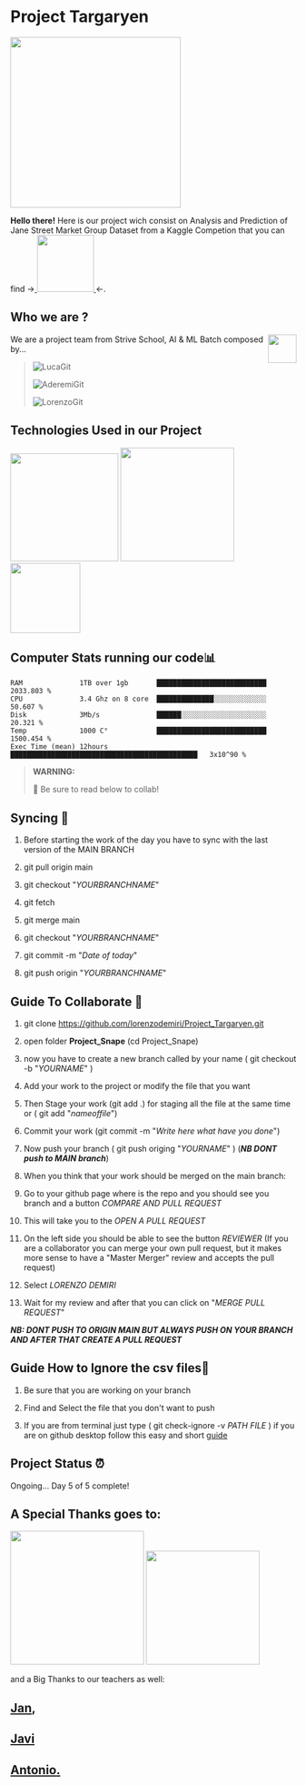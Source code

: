 # Project Targaryen 
<img align = "center" src="https://media.giphy.com/media/SttjdhNoGHtLcwazpo/giphy.gif" width="300">



**Hello there!** 
Here is our project wich consist on Analysis and Prediction of Jane Street Market Group Dataset from a Kaggle Competion that you can find -><a href="(https://www.kaggle.com/c/jane-street-market-prediction">
    <img src="https://www.janestreet.com/assets/logo_horizontal.png" width="100" >
  </a><-.

## **Who we are ?**

We are a project team from Strive School, AI & ML Batch
  <a href="https://strive.school/">
    <img src="https://images.typeform.com/images/b2bYUGSFJFL6/image/default" width="50" align = "right" >
  </a>
composed by...
>
> ![LucaGit](https://img.shields.io/badge/Luca-GitHub-100000?style=for-the-badge&logo=github&logoColor=white?link=https://github.com/lpianta/left&link=https://github.com/lpianta/right)
>
> ![AderemiGit](https://img.shields.io/badge/Aderemi-GitHub-100000?style=for-the-badge&logo=github&logoColor=white?link=https://github.com/AderemiF)
>
> ![LorenzoGit](https://img.shields.io/badge/Lorenzo-GitHub-100000?style=for-the-badge&logo=github&logoColor=white?link=https://github.com/lorenzodemiri/left&link=https://github.com/lorenzodemiri/right)

## **Technologies Used in our Project**

<img src="https://forthebadge.com/images/badges/made-with-python.svg" width="190" >
<img src="https://img.shields.io/badge/Made%20with-Jupyter-orange?style=for-the-badge&logo=Jupyter" width="200" >
<img src="https://forthebadge.com/images/badges/built-with-love.svg" width="123" >

## **Computer Stats running our code**📊
<!--START_SECTION:waka-->
```text
RAM              1TB over 1gb       ███████████████████████████   2033.803 %    
CPU              3.4 Ghz on 8 core  ██████████████░░░░░░░░░░░░░   50.607 %
Disk             3Mb/s              ██████░░░░░░░░░░░░░░░░░░░░░   20.321 %
Temp             1000 C°            ███████████████████████████   1500.454 %
Exec Time (mean) 12hours            ██████████████████████████████████████████████   3x10^90 %
```
<!--END_SECTION:waka-->


>
> **WARNING:**
>
> :pencil: Be sure to read below to collab!
## Syncing :checkered_flag:

1) Before starting the work of the day you have to sync with the last version of the MAIN BRANCH

2) git pull origin main   

3) git checkout "*YOURBRANCHNAME*"

4) git fetch

5) git merge main

6) git checkout "*YOURBRANCHNAME*"

7) git commit -m "*Date of today*"

8) git push origin "*YOURBRANCHNAME*"

## Guide To Collaborate :hammer:

1) git clone https://github.com/lorenzodemiri/Project_Targaryen.git

2) open folder **Project_Snape** (cd Project_Snape)

3) now you have to create a new branch called by your name ( git checkout -b "*YOURNAME*" )

4) Add your work to the project or modify the file that you want

5) Then Stage your work (git add .) for staging all the file at the same time or ( git add "*nameoffile*")

6) Commit your work (git commit -m "*Write here what have you done*")

7) Now push your branch ( git push origing "*YOURNAME*" ) (***NB DONT push to MAIN branch***)

8) When you think that your work should be merged on the main branch: 

9) Go to your github page where is the repo and you should see you branch and a button 
   *COMPARE AND PULL REQUEST*
   
10) This will take you to the *OPEN A PULL REQUEST*

10) On the left side you should be able to see the button *REVIEWER*
	(If you are a collaborator you can merge your own pull request, but it makes more sense to have a "Master Merger"
	 review and accepts the pull request)
	
11) Select *LORENZO DEMIRI*

12) Wait for my review and after that you can click on "*MERGE PULL REQUEST*"

***NB: DONT PUSH TO ORIGIN MAIN BUT ALWAYS PUSH ON YOUR BRANCH AND AFTER THAT CREATE A PULL REQUEST***
## Guide How to Ignore the csv files:hammer:

1) Be sure that you are working on your branch 

2) Find and Select the file that you don't want to push

3) If you are from terminal just type ( git check-ignore -v *PATH FILE* ) if you are on github desktop follow this easy and short [guide](https://caltechlibrary.github.io/git-desktop/05-ignore)


## Project Status :alarm_clock:
Ongoing... Day 5 of 5 complete!

## **A Special Thanks goes to:**

<img src="https://forthebadge.com/images/badges/powered-by-coders-sweat.svg" width="235">
<img src="https://forthebadge.com/images/badges/powered-by-coffee.svg" width="200">

and a Big Thanks to our teachers as well:
## [**Jan**](https://github.com/jcllobet), 
## [**Javi**](https://github.com/javiabellan)
## [**Antonio**.](https://github.com/AntonioMarsella) 